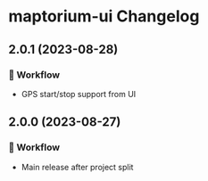 maptorium-ui Changelog
=================

## 2.0.1 (2023-08-28)

### 🔧 Workflow
* GPS start/stop support from UI

## 2.0.0 (2023-08-27)

### 🔧 Workflow
* Main release after project split

